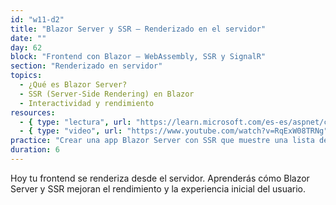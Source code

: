 ```yaml
---
id: "w11-d2"
title: "Blazor Server y SSR – Renderizado en el servidor"
date: ""
day: 62
block: "Frontend con Blazor – WebAssembly, SSR y SignalR"
section: "Renderizado en servidor"
topics:
  - ¿Qué es Blazor Server?
  - SSR (Server-Side Rendering) en Blazor
  - Interactividad y rendimiento
resources:
  - { type: "lectura", url: "https://learn.microsoft.com/es-es/aspnet/core/blazor/components/rendering?view=aspnetcore-9.0" }
  - { type: "video", url: "https://www.youtube.com/watch?v=RqExW08TRNg" }
practice: "Crear una app Blazor Server con SSR que muestre una lista de productos renderizada desde el servidor."
duration: 6
---
```


Hoy tu frontend se renderiza desde el servidor. Aprenderás cómo Blazor Server y SSR mejoran el rendimiento y la experiencia inicial del usuario.